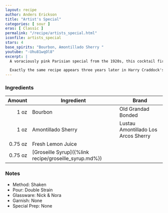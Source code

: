 ```yaml
---
layout: recipe
author: Anders Erickson
title: "Artist's Special"
categories: [ sour ]
eras: [ Classic ]
permalink: "/recipe/artists_special.html"
iconfile: artists_special
stars: 4
base_spirits: "Bourbon, Amontillado Sherry "
youtube: "-Uhu81wqOl8"
excerpt: |
  A voraciously pink Parisian special from the 1920s, this cocktail first appears in print in Harry MacElhone's 1927 <em>Barflies and Cocktails</em>.<br/><br/>

  Exactly the same recipe appears three years later in Harry Craddock's 1930 <em>The Savoy Cocktail Book</em>.
---
```


### Ingredients

|  Amount | Ingredient                                            | Brand                               |
| ------: | ----------------------------------------------------- | ----------------------------------- |
|    1 oz | Bourbon                                               | Old Grandad Bonded                  |
|    1 oz | Amontillado Sherry                                    | Lustau Amontillado Los Arcos Sherry |
| 0.75 oz | Fresh Lemon Juice                                     |
| 0.75 oz | [Groseille Syrup]({%link recipe/groseille_syrup.md%}) |

### Notes

- Method: Shaken
- Pour: Double Strain
- Glassware: Nick & Nora
- Garnish: None
- Special Prep: None
